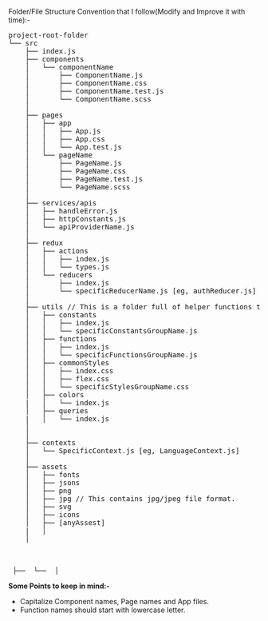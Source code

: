 Folder/File Structure Convention that I follow(Modify and Improve it with time):-   
<pre>
project-root-folder
└── src
    ├── index.js
    ├── components
    │   └── componentName
    │       ├── ComponentName.js
    │       ├── ComponentName.css
    │       ├── ComponentName.test.js
    │       └── ComponentName.scss
    │ 
    ├── pages
    │	├── app
    │	│   ├── App.js
    │	│   ├── App.css
    │	│   └── App.test.js
    │   └── pageName
    │	    ├── PageName.js
    │	    ├── PageName.css
    │       ├── PageName.test.js
    │       └── PageName.scss
    │
    ├── services/apis
    │   ├── handleError.js
    │   ├── httpConstants.js
    │   └── apiProviderName.js
    │
    ├── redux  
    │   ├── actions
    │   │   ├── index.js
    │	│   └── types.js
    │   └── reducers
    │       ├── index.js
    │       └── specificReducerName.js [eg, authReducer.js]
    │
    ├── utils // This is a folder full of helper functions that are used globally.
    │   ├── constants
    │   │   ├── index.js           
    │   │   └── specificConstantsGroupName.js
    │	├── functions
    │   │   ├── index.js
    │   │  	└── specificFunctionsGroupName.js
    │   ├── commonStyles
    │   │   ├── index.css
    │   │   ├── flex.css
    │   │   └── specificStylesGroupName.css
    │   ├── colors
    |   │   └── index.js   
    │   ├── queries
    |   │   └── index.js 
    │   
    │
    ├── contexts
    │   └── SpecificContext.js [eg, LanguageContext.js]
    │
    ├── assets    
    │   ├── fonts 
    │   ├── jsons
    │   ├── png 
    │   ├── jpg // This contains jpg/jpeg file format.
    │   ├── svg   
    │   ├── icons  
    │   ├── [anyAssest]
    |   │   
    │


​	
 ├──  └──  │
</pre>

__Some Points to keep in mind:-__
 * Capitalize Component names, Page names and App files.   
 * Function names should start with lowercase letter.   
